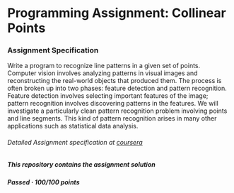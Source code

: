 # Programming Assignment: Collinear Points 
### Assignment Specification
Write a program to recognize line patterns in a given set of points.<br />
Computer vision involves analyzing patterns in visual images and reconstructing the real-world objects that produced them. The process is often broken up into two phases: feature detection and pattern recognition. Feature detection involves selecting important features of the image; pattern recognition involves discovering patterns in the features. We will investigate a particularly clean pattern recognition problem involving points and line segments. This kind of pattern recognition arises in many other applications such as statistical data analysis.
###### Detailed Assignment specification at [coursera](https://coursera.cs.princeton.edu/algs4/assignments/collinear/specification.php)

##### This repository contains the assignment solution
##### Passed · 100/100 points
